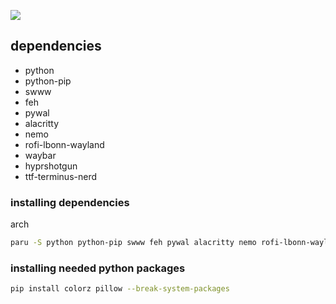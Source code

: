 ![](preview/B.png)

## dependencies

 - python
 - python-pip
 - swww
 - feh
 - pywal
 - alacritty
 - nemo
 - rofi-lbonn-wayland
 - waybar
 - hyprshotgun
 - ttf-terminus-nerd

### installing dependencies
arch
``` bash
paru -S python python-pip swww feh pywal alacritty nemo rofi-lbonn-wayland-git waybar hyprshotgun ttf-terminus-nerd
```

### installing needed python packages
``` bash
pip install colorz pillow --break-system-packages
```

